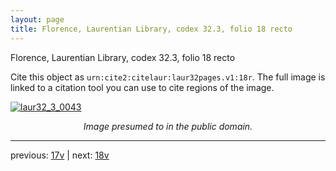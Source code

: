 ```yaml
---
layout: page
title: Florence, Laurentian Library, codex 32.3, folio 18 recto
---
```


Florence, Laurentian Library, codex 32.3, folio 18 recto

Cite this object as `urn:cite2:citelaur:laur32pages.v1:18r`.  The full image is linked to a citation tool you can use to cite regions of the image.

[![laur32_3_0043](http://www.homermultitext.org/iipsrv?IIIF=/project/homer/pyramidal/deepzoom/citelaur/laur32imgs/v1/laur32_3_0043.tif/full/800,/0/default.jpg)](http://www.homermultitext.org/ict2/?urn=urn:cite2:citelaur:laur32imgs.v1:laur32_3_0043) 

<p style="text-align: center; font-style: italic;">Image presumed to in the public domain.</p>

---

previous: [17v](../17v/) | next: [18v](../18v/)
